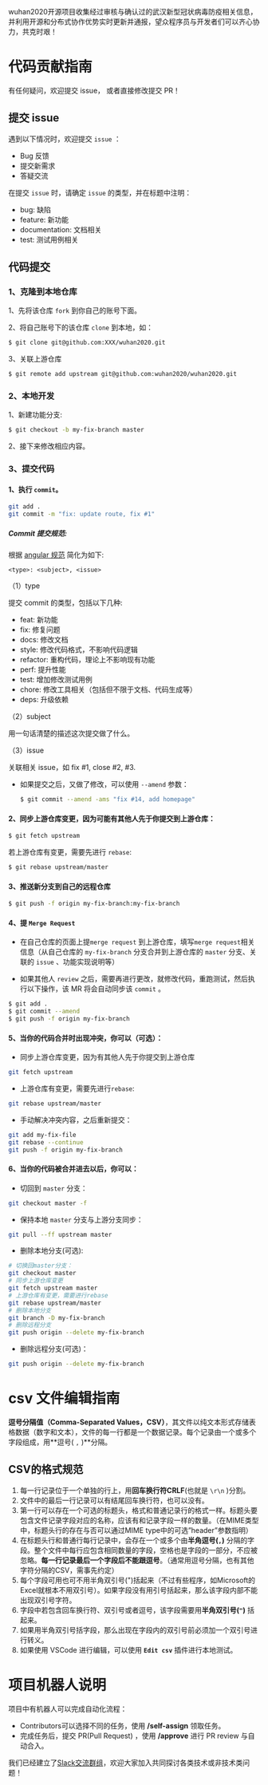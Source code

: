 wuhan2020开源项目收集经过审核与确认过的武汉新型冠状病毒防疫相关信息，并利用开源和分布式协作优势实时更新并通报，望众程序员与开发者们可以齐心协力，共克时艰！

# 代码贡献指南
有任何疑问，欢迎提交 issue， 或者直接修改提交 PR！

## 提交 issue
遇到以下情况时，欢迎提交 `issue` ：

* Bug 反馈 
* 提交新需求
* 答疑交流

在提交 `issue` 时，请确定 `issue` 的类型，并在标题中注明：

* bug: 缺陷
* feature: 新功能
* documentation: 文档相关
* test: 测试用例相关


## 代码提交
### 1、克隆到本地仓库
1、先将该仓库 `fork` 到你自己的账号下面。

2、将自己账号下的该仓库 `clone` 到本地，如：
```bash
$ git clone git@github.com:XXX/wuhan2020.git
```

3、关联上游仓库
```bash
$ git remote add upstream git@github.com:wuhan2020/wuhan2020.git
```

### 2、本地开发
1、新建功能分支:
```bash
$ git checkout -b my-fix-branch master
```

2、接下来修改相应内容。

### 3、提交代码
#### 1、执行 `commit`。
```bash 
git add .
git commit -m "fix: update route, fix #1"
```

##### Commit 提交规范:
根据 [angular 规范](https://github.com/angular/angular.js/blob/master/CONTRIBUTING.md#commit-message-format) 简化为如下:
```
<type>: <subject>, <issue>
```
（1）type

提交 commit 的类型，包括以下几种:

* feat: 新功能
* fix: 修复问题
* docs: 修改文档
* style: 修改代码格式，不影响代码逻辑
* refactor: 重构代码，理论上不影响现有功能
* perf: 提升性能
* test: 增加修改测试用例
* chore: 修改工具相关（包括但不限于文档、代码生成等）
* deps: 升级依赖

（2）subject

用一句话清楚的描述这次提交做了什么。

（3）issue

关联相关 issue，如 fix #1, close #2, #3.


* 如果提交之后，又做了修改，可以使用 `--amend` 参数：
  ```bash
  $ git commit --amend -ams "fix #14, add homepage"   
  ```

#### 2、同步上游仓库变更，因为可能有其他人先于你提交到上游仓库：
```bash
$ git fetch upstream   
```
若上游仓库有变更，需要先进行 `rebase`:
```bash
$ git rebase upstream/master   
```

#### 3、推送新分支到自己的远程仓库
```bash
$ git push -f origin my-fix-branch:my-fix-branch
```

#### 4、提 `Merge Request`
* 在自己仓库的页面上提`merge request` 到上游仓库，填写`merge request`相关信息（从自己仓库的 `my-fix-branch` 分支合并到上游仓库的 `master` 分支、关联的 `issue` 、功能实现说明等）

* 如果其他人 `review` 之后，需要再进行更改，就修改代码，重跑测试，然后执行以下操作，该 MR 将会自动同步该 `commit` 。
```bash
$ git add . 
$ git commit --amend
$ git push -f origin my-fix-branch 
```

#### 5、当你的代码合并时出现冲突，你可以（可选）：
* 同步上游仓库变更，因为有其他人先于你提交到上游仓库
```bash
git fetch upstream
```
* 上游仓库有变更，需要先进行`rebase`:
```bash
git rebase upstream/master
```
* 手动解决冲突内容，之后重新提交：
```bash
git add my-fix-file
git rebase --continue
git push -f origin my-fix-branch
```

#### 6、当你的代码被合并进去以后，你可以：

* 切回到 `master` 分支：
```bash
git checkout master -f
```
* 保持本地 `master` 分支与上游分支同步：
```bash
git pull --ff upstream master
```
* 删除本地分支(可选):
```bash
# 切换回master分支：
git checkout master
# 同步上游仓库变更
git fetch upstream master
# 上游仓库有变更，需要进行rebase
git rebase upstream/master
# 删除本地分支
git branch -D my-fix-branch
# 删除远程分支
git push origin --delete my-fix-branch
```
* 删除远程分支(可选)：
```bash
git push origin --delete my-fix-branch
```

# csv 文件编辑指南
**逗号分隔值（Comma-Separated Values，CSV）**，其文件以纯文本形式存储表格数据（数字和文本），文件的每一行都是一个数据记录。每个记录由一个或多个字段组成，用**逗号( ```,``` )**分隔。

## CSV的格式规范
1. 每一行记录位于一个单独的行上，用**回车换行符CRLF**(也就是 ```\r\n``` )分割。
2. 文件中的最后一行记录可以有结尾回车换行符，也可以没有。
3. 第一行可以存在一个可选的标题头，格式和普通记录行的格式一样。标题头要包含文件记录字段对应的名称，应该有和记录字段一样的数量。（在MIME类型中，标题头行的存在与否可以通过MIME type中的可选”header”参数指明）
4. 在标题头行和普通行每行记录中，会存在一个或多个由**半角逗号(```,```)** 分隔的字段。整个文件中每行应包含相同数量的字段，空格也是字段的一部分，不应被忽略。**每一行记录最后一个字段后不能跟逗号**。（通常用逗号分隔，也有其他字符分隔的CSV，需事先约定）
5. 每个字段可用也可不用半角双引号(")括起来（不过有些程序，如Microsoft的Excel就根本不用双引号）。如果字段没有用引号括起来，那么该字段内部不能出现双引号字符。
6. 字段中若包含回车换行符、双引号或者逗号，该字段需要用**半角双引号(```"```)** 括起来。
7. 如果用半角双引号括字段，那么出现在字段内的双引号前必须加一个双引号进行转义。
8. 如果使用 VSCode 进行编辑，可以使用 **```Edit csv```** 插件进行本地测试。



# 项目机器人说明
项目中有机器人可以完成自动化流程：
* Contributors可以选择不同的任务，使用 **/self-assign** 领取任务。
* 完成任务后，提交 PR(Pull Request) ，使用 **/approve** 进行 PR review 与自动合入。



我们已经建立了[Slack交流群组](https://join.slack.com/t/wuhan2020/shared_invite/enQtOTIzNjA2MDYwOTUxLWVjMjA4MjdhNGVmZmZlZTgxYjM1ZDY1NGVkZDVkNGI0NzhjZGVlYTM2Mjc5Mjk2YjgyYTk1NDJmNTkxODZlOTE)，欢迎大家加入共同探讨各类技术或非技术类问题！




